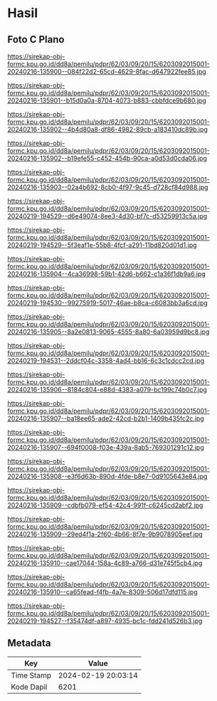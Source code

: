 # Hasil

## Foto C Plano

https://sirekap-obj-formc.kpu.go.id/dd8a/pemilu/pdpr/62/03/09/20/15/6203092015001-20240216-135900--084f22d2-65cd-4629-8fac-d647922fee85.jpg

https://sirekap-obj-formc.kpu.go.id/dd8a/pemilu/pdpr/62/03/09/20/15/6203092015001-20240216-135901--b15d0a0a-8704-4073-b883-cbbfdce9b680.jpg

https://sirekap-obj-formc.kpu.go.id/dd8a/pemilu/pdpr/62/03/09/20/15/6203092015001-20240216-135902--4b4d80a8-df86-4982-89cb-a183410dc89b.jpg

https://sirekap-obj-formc.kpu.go.id/dd8a/pemilu/pdpr/62/03/09/20/15/6203092015001-20240216-135902--b19efe55-c452-454b-90ca-a0d53d0cda06.jpg

https://sirekap-obj-formc.kpu.go.id/dd8a/pemilu/pdpr/62/03/09/20/15/6203092015001-20240216-135903--02a4b692-8cb0-4f97-9c45-d728cf84d988.jpg

https://sirekap-obj-formc.kpu.go.id/dd8a/pemilu/pdpr/62/03/09/20/15/6203092015001-20240219-194529--d6e49074-8ee3-4d30-bf7c-d53259913c5a.jpg

https://sirekap-obj-formc.kpu.go.id/dd8a/pemilu/pdpr/62/03/09/20/15/6203092015001-20240219-194529--5f3eaf1e-55b8-4fcf-a291-11bd820d01d1.jpg

https://sirekap-obj-formc.kpu.go.id/dd8a/pemilu/pdpr/62/03/09/20/15/6203092015001-20240216-135904--4ca36998-59b1-42d6-b662-c1a36f1db9a6.jpg

https://sirekap-obj-formc.kpu.go.id/dd8a/pemilu/pdpr/62/03/09/20/15/6203092015001-20240219-194530--99275919-5017-46ae-b8ca-c6083bb3a6cd.jpg

https://sirekap-obj-formc.kpu.go.id/dd8a/pemilu/pdpr/62/03/09/20/15/6203092015001-20240216-135905--8a2e0813-9065-4555-8a80-6a03959d9bc8.jpg

https://sirekap-obj-formc.kpu.go.id/dd8a/pemilu/pdpr/62/03/09/20/15/6203092015001-20240219-194531--2ddcf04c-3358-4ad4-bb16-6c3c1cdcc2cd.jpg

https://sirekap-obj-formc.kpu.go.id/dd8a/pemilu/pdpr/62/03/09/20/15/6203092015001-20240216-135906--8184c804-e88d-4383-a079-bc199c74b0c7.jpg

https://sirekap-obj-formc.kpu.go.id/dd8a/pemilu/pdpr/62/03/09/20/15/6203092015001-20240216-135907--ba18ee65-ade2-42cd-b2b1-1409b435fc2c.jpg

https://sirekap-obj-formc.kpu.go.id/dd8a/pemilu/pdpr/62/03/09/20/15/6203092015001-20240216-135907--694f0008-f03e-439a-8ab5-769301291c12.jpg

https://sirekap-obj-formc.kpu.go.id/dd8a/pemilu/pdpr/62/03/09/20/15/6203092015001-20240216-135908--e3f6d63b-890d-4fde-b8e7-0d9105643e84.jpg

https://sirekap-obj-formc.kpu.go.id/dd8a/pemilu/pdpr/62/03/09/20/15/6203092015001-20240216-135909--cdbfb079-ef54-42c4-991f-c6245cd2abf2.jpg

https://sirekap-obj-formc.kpu.go.id/dd8a/pemilu/pdpr/62/03/09/20/15/6203092015001-20240216-135909--29ed4f1a-2f60-4b66-8f7e-9b9078905eef.jpg

https://sirekap-obj-formc.kpu.go.id/dd8a/pemilu/pdpr/62/03/09/20/15/6203092015001-20240216-135910--cae17044-158a-4c89-a766-d31e745f5cb4.jpg

https://sirekap-obj-formc.kpu.go.id/dd8a/pemilu/pdpr/62/03/09/20/15/6203092015001-20240216-135910--ca65fead-f4fb-4a7e-8309-506d17dfd115.jpg

https://sirekap-obj-formc.kpu.go.id/dd8a/pemilu/pdpr/62/03/09/20/15/6203092015001-20240219-194527--f35474df-a897-4935-bc1c-fdd241d526b3.jpg


## Metadata

| Key        | Value               |
| ---------- | ------------------- |
| Time Stamp | 2024-02-19 20:03:14 |
| Kode Dapil | 6201                |




